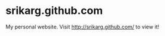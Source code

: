 srikarg.github.com
==================

My personal website. Visit http://srikarg.github.com/ to view it!
